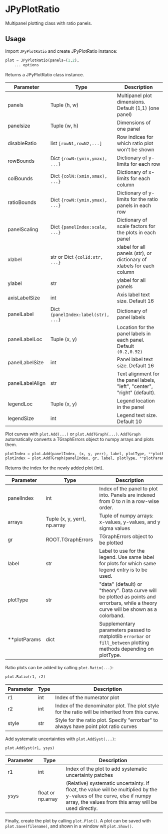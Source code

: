 # JPyPlotRatio
Multipanel plotting class with ratio panels.

## Usage
Import `JPyPlotRatio` and create JPyPlotRatio instance:

```python
plot = JPyPlotRatio(panels=(1,2),
	... options
```

Returns a JPyPlotRatio class instance.

Parameter | Type | Description
--- | --- | ---
panels | Tuple (h, w) | Multipanel plot dimensions. Default (1,1) (one panel)
panelsize | Tuple (w, h) | Dimensions of one panel
disableRatio | list `[rowN1,rowN2,...]` | Row indices for which ratio plot won't be shown 
rowBounds | Dict `{rowN:(ymin,ymax), ...}` | Dictionary of y-limits for each row
colBounds | Dict `{colN:(xmin,xmax), ...}` | Dictionary of x-limits for each column
ratioBounds | Dict `{rowN:(ymin,ymax), ...}` | Dictionary of y-limits for the ratio panels in each row
panelScaling | Dict `{panelIndex:scale, ...}` | Dictionary of scale factors for the plots in each panel
xlabel | str or Dict `{colId:str, ...}` | xlabel for all panels (str), or dictionary of xlabels for each column
ylabel | str | ylabel for all panels
axisLabelSize | int | Axis label text size. Default 16
panelLabel | Dict `{panelIndex:label(str), ...}` | Dictionary of panel labels
panelLabelLoc | Tuple (x, y) | Location for the panel labels in each panel. Default `(0.2,0.92)`
panelLabelSize | int | Panel label text size. Default 16
panelLabelAlign | str | Text alignment for the panel labels, "left", "center", "right" (default).
legendLoc | Tuple (x, y) | Legend location in the panel
legendSize | int | Legend text size. Default 10

Plot curves with `plot.Add(...)` or `plot.AddTGraph(...)`. `AddTGraph` automatically converts a TGraphErrors object to numpy arrays and plots them.

```python
plotIndex = plot.Add(panelIndex, (x, y, yerr), label, plotType, **plotParams)
plotIndex = plot.AddTGraph(panelIndex, gr, label, plotType, **plotParams)
```

Returns the index for the newly added plot (int).

Parameter | Type | Description
--- | --- | ---
panelIndex | int | Index of the panel to plot into. Panels are indexed from 0 to _n_ in a row-wise order.
arrays | Tuple (x, y, yerr), np.array | Tuple of numpy arrays: x-values, y-values, and y sigma values
gr | ROOT.TGraphErrors | TGraphErrors object to be plotted
label | str | Label to use for the legend. Use same label for plots for which same legend entry is to be used.
plotType | str | "data" (default) or "theory". Data curve will be plotted as points and errorbars, while a theory curve will be shown as a colorband.
**plotParams | dict | Supplementary parameters passed to matplotlib `errorbar` or `fill_between` plotting methods depending on plotType.

Ratio plots can be added by calling `plot.Ratio(...)`:

```python
plot.Ratio(r1, r2)
```

Parameter | Type | Description
--- | --- | ---
r1 | int | Index of the numerator plot
r2 | int | Index of the denominator plot. The plot style for the ratio will be inherited from this curve.
style | str | Style for the ratio plot. Specify "errorbar" to always have point plot ratio curves

Add systematic uncertainties with `plot.AddSyst(...)`:

```python
plot.AddSyst(r1, ysys)
```

Parameter | Type | Description
--- | --- | ---
r1 | int | Index of the plot to add systematic uncertainty patches
ysys | float or np.array | (Relative) systematic uncertainty. If float, the value will be multiplied by the y-values of the curve, else if numpy array, the values from this array will be used directly.

Finally, create the plot by calling `plot.Plot()`. A plot can be saved with `plot.Save(filename)`, and shown in a window wit `plot.Show()`.

